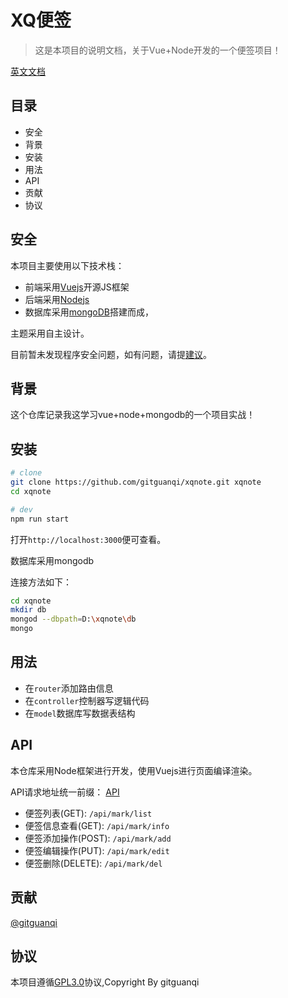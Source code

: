 # XQ便签

> 这是本项目的说明文档，关于Vue+Node开发的一个便签项目！

[英文文档](./README.md)

## 目录

+ 安全
+ 背景
+ 安装
+ 用法
+ API
+ 贡献
+ 协议

## 安全

本项目主要使用以下技术栈：

+ 前端采用[Vuejs](https://cn.vuejs.org)开源JS框架
+ 后端采用[Nodejs](https://nodejs.org)
+ 数据库采用[mongoDB](https://www.mongodb.com/)搭建而成，

主题采用自主设计。

目前暂未发现程序安全问题，如有问题，请提[建议](https://github.com/gitguanqi/xqnote/issues/new)。

## 背景

这个仓库记录我这学习vue+node+mongodb的一个项目实战！

## 安装

```sh
# clone
git clone https://github.com/gitguanqi/xqnote.git xqnote
cd xqnote

# dev
npm run start
```

打开`http://localhost:3000`便可查看。

数据库采用mongodb

连接方法如下：

```sh
cd xqnote
mkdir db
mongod --dbpath=D:\xqnote\db
mongo
```

## 用法

+ 在`router`添加路由信息
+ 在`controller`控制器写逻辑代码
+ 在`model`数据库写数据表结构

## API

本仓库采用Node框架进行开发，使用Vuejs进行页面编译渲染。

API请求地址统一前缀： [API](http://localhost:3000/api)

+ 便签列表(GET): `/api/mark/list`
+ 便签信息查看(GET): `/api/mark/info`
+ 便签添加操作(POST): `/api/mark/add`
+ 便签编辑操作(PUT): `/api/mark/edit`
+ 便签删除(DELETE): `/api/mark/del`

## 贡献

[@gitguanqi](https://github.com/gitguanqi)

## 协议

本项目遵循[GPL3.0](https://www.gnu.org/licenses/gpl-3.0.html)协议,Copyright By gitguanqi
